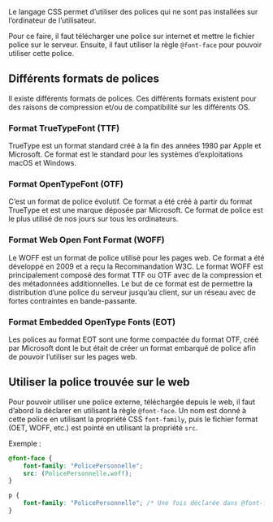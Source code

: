 Le langage CSS permet d’utiliser des polices qui ne sont pas installées sur l’ordinateur de l’utilisateur. 

Pour ce faire, il faut télécharger une police sur internet et mettre le fichier police sur le serveur. Ensuite, il faut utiliser la règle ```@font-face``` pour pouvoir utiliser cette police.

## Différents formats de polices

Il existe différents formats de polices. Ces différents formats existent pour des raisons de compression et/ou de compatibilité sur les différents OS. 

### Format TrueTypeFont (TTF)

TrueType est un format standard créé à la fin des années 1980 par Apple et Microsoft. Ce format est le standard pour les systèmes d’exploitations macOS et Windows. 

### Format OpenTypeFont (OTF)

C’est un format de police évolutif. Ce format a été créé à partir du format TrueType et est une marque déposée par Microsoft. Ce format de police est le plus utilisé de nos jours sur tous les ordinateurs. 

### Format Web Open Font Format (WOFF)

Le WOFF est un format de police utilisé pour les pages web. Ce format a été développé en 2009 et a reçu la Recommandation W3C. Le format WOFF est principalement composé des format TTF ou OTF avec de la compression et des métadonnées additionnelles. Le but de ce format est de permettre la distribution d’une police du serveur jusqu’au client, sur un réseau avec de fortes contraintes en bande-passante. 

### Format Embedded OpenType Fonts (EOT)

Les polices au format EOT sont une forme compactée du format OTF, créé par Microsoft dont le but était de créer un format embarqué de police afin de pouvoir l’utiliser sur les pages web. 

## Utiliser la police trouvée sur le web

Pour pouvoir utiliser une police externe, téléchargée depuis le web, il faut d’abord la déclarer en utilisant la règle ```@font-face```. Un nom est donné à cette police en utilisant la propriété CSS ```font-family```, puis le fichier format (OET, WOFF, etc.) est pointé en utilisant la propriété ```src```.

Exemple :

```css
@font-face {
	font-family: "PolicePersonnelle";
	src: (PolicePersonnelle.woff);
}

p {
	font-family: "PolicePersonnelle"; /* Une fois déclarée dans @font-face, la police est utilisée dans le document, comme une police normale */
}
```